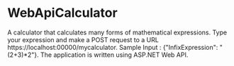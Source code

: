 # WebApiCalculator
А calculator that calculates many forms of mathematical expressions. Type your expression and make a POST request to a URL https://localhost:00000/mycalculator.
Sample Input : {"InfixExpression": "(2+3)*2"}.
The application is written using ASP.NET Web API.
